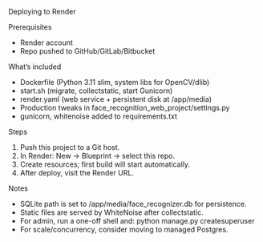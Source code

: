 Deploying to Render

Prerequisites
- Render account
- Repo pushed to GitHub/GitLab/Bitbucket

What’s included
- Dockerfile (Python 3.11 slim, system libs for OpenCV/dlib)
- start.sh (migrate, collectstatic, start Gunicorn)
- render.yaml (web service + persistent disk at /app/media)
- Production tweaks in face_recognition_web_project/settings.py
- gunicorn, whitenoise added to requirements.txt

Steps
1) Push this project to a Git host.
2) In Render: New → Blueprint → select this repo.
3) Create resources; first build will start automatically.
4) After deploy, visit the Render URL.

Notes
- SQLite path is set to /app/media/face_recognizer.db for persistence.
- Static files are served by WhiteNoise after collectstatic.
- For admin, run a one-off shell and: python manage.py createsuperuser
- For scale/concurrency, consider moving to managed Postgres.

